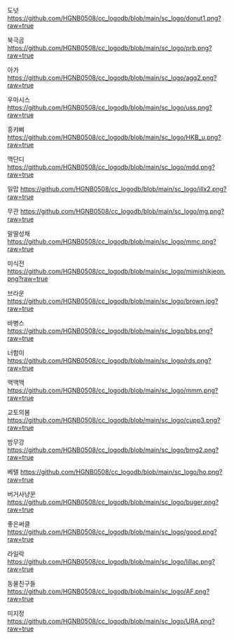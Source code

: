 도넛
https://github.com/HGNB0508/cc_logodb/blob/main/sc_logo/donut1.png?raw=true

북극곰
https://github.com/HGNB0508/cc_logodb/blob/main/sc_logo/prb.png?raw=true

아가
https://github.com/HGNB0508/cc_logodb/blob/main/sc_logo/agg2.png?raw=true

우마시스
https://github.com/HGNB0508/cc_logodb/blob/main/sc_logo/uss.png?raw=true

흥캬삐
https://github.com/HGNB0508/cc_logodb/blob/main/sc_logo/HKB_u.png?raw=true

맥단디
https://github.com/HGNB0508/cc_logodb/blob/main/sc_logo/mdd.png?raw=true

일맙
https://github.com/HGNB0508/cc_logodb/blob/main/sc_logo/illx2.png?raw=true

무관
https://github.com/HGNB0508/cc_logodb/blob/main/sc_logo/mg.png?raw=true

말딸성채
https://github.com/HGNB0508/cc_logodb/blob/main/sc_logo/mmc.png?raw=true

미식전
https://github.com/HGNB0508/cc_logodb/blob/main/sc_logo/mimishikjeon.png?raw=true

브라운
https://github.com/HGNB0508/cc_logodb/blob/main/sc_logo/brown.jpg?raw=true

바병스
https://github.com/HGNB0508/cc_logodb/blob/main/sc_logo/bbs.png?raw=true

너함이
https://github.com/HGNB0508/cc_logodb/blob/main/sc_logo/rds.png?raw=true

맥맥맥
https://github.com/HGNB0508/cc_logodb/blob/main/sc_logo/mmm.png?raw=true

교토의봄
https://github.com/HGNB0508/cc_logodb/blob/main/sc_logo/cupp3.png?raw=true

밤무강
https://github.com/HGNB0508/cc_logodb/blob/main/sc_logo/bmg2.png?raw=true

베텔
https://github.com/HGNB0508/cc_logodb/blob/main/sc_logo/ho.png?raw=true

버거사냥꾼
https://github.com/HGNB0508/cc_logodb/blob/main/sc_logo/buger.png?raw=true

좋은써클
https://github.com/HGNB0508/cc_logodb/blob/main/sc_logo/good.png?raw=true

라일락
https://github.com/HGNB0508/cc_logodb/blob/main/sc_logo/lillac.png?raw=true

동물친구들
https://github.com/HGNB0508/cc_logodb/blob/main/sc_logo/AF.png?raw=true


미지정
https://github.com/HGNB0508/cc_logodb/blob/main/sc_logo/URA.png?raw=true
